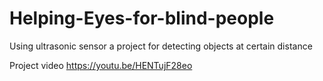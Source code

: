 # Helping-Eyes-for-blind-people
Using ultrasonic sensor a project for detecting objects at certain distance

Project video
https://youtu.be/HENTujF28eo
